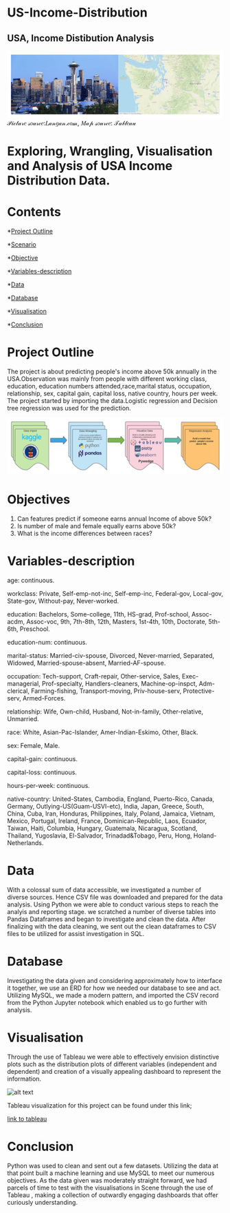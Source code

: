 # US-Income-Distribution

## USA, Income Distibution Analysis

![alt text](https://github.com/Bunmi-Haastrup/Hermione-granger/blob/main/image.png)
       𝒫𝒾𝒸𝓉𝓊𝓇𝑒 𝓈𝑜𝓊𝓇𝒸𝑒:𝐿𝒶𝓃𝑔𝒶𝓃.𝒸𝑜𝓂, 𝑀𝒶𝓅 𝓈𝑜𝓊𝓇𝒸𝑒: 𝒯𝒶𝒷𝓁𝑒𝒶𝓊
      
# Exploring, Wrangling, Visualisation and Analysis of USA Income Distribution Data.

# Contents

*[Project Outline](#project-outline)

*[Scenario](#scenario)

*[Objective](#objective)

*[Variables-description](#variables-description)

*[Data](#data)

*[Database](#database)

*[Visualisation](#visualisation)

*[Conclusion](#conclusion)

# Project Outline
The project is about predicting people's income above 50k annually in the USA.Observation was mainly from people with different working class, education, education numbers attended,race,marital status, occupation, relationship, sex, capital gain, capital loss, native country, hours per week. The project started by importing the data.Logistic regression and Decision tree regression was used for the prediction.

![alt text](https://github.com/petergeorge649/US-Income-Distribution/blob/main/png/Peter.png)

# Objectives
1. Can features predict if someone earns annual Income of above 50k?
2. Is number of male and female equally earns above 50k?
3. What is the income differences between races?


# Variables-description

age: continuous.

workclass: Private, Self-emp-not-inc, Self-emp-inc, Federal-gov, Local-gov, State-gov, Without-pay, Never-worked.

education: Bachelors, Some-college, 11th, HS-grad, Prof-school, Assoc-acdm, Assoc-voc, 9th, 7th-8th, 12th, Masters, 1st-4th, 10th, Doctorate, 5th-6th, Preschool.

education-num: continuous.

marital-status: Married-civ-spouse, Divorced, Never-married, Separated, Widowed, Married-spouse-absent, Married-AF-spouse.

occupation: Tech-support, Craft-repair, Other-service, Sales, Exec-managerial, Prof-specialty, Handlers-cleaners, Machine-op-inspct, Adm-clerical, Farming-fishing, Transport-moving, Priv-house-serv, Protective-serv, Armed-Forces.

relationship: Wife, Own-child, Husband, Not-in-family, Other-relative, Unmarried.

race: White, Asian-Pac-Islander, Amer-Indian-Eskimo, Other, Black.

sex: Female, Male.

capital-gain: continuous.

capital-loss: continuous.

hours-per-week: continuous.

native-country: United-States, Cambodia, England, Puerto-Rico, Canada, Germany, Outlying-US(Guam-USVI-etc), India, Japan, Greece, South, China, Cuba, Iran, Honduras, Philippines, Italy, Poland, Jamaica, Vietnam, Mexico, Portugal, Ireland, France, Dominican-Republic, Laos, Ecuador, Taiwan, Haiti, Columbia, Hungary, Guatemala, Nicaragua, Scotland, Thailand, Yugoslavia, El-Salvador, Trinadad&Tobago, Peru, Hong, Holand-Netherlands.

# Data
With a colossal sum of data accessible, we investigated a number of diverse sources. Hence CSV file was downloaded and prepared for the data analysis. Using Python we were able to conduct various steps to reach the analyis and reporting stage. we scratched a number of diverse tables into Pandas Dataframes and began to investigate and clean the data. After finalizing with the data cleaning, we sent out the clean dataframes to CSV files to be utilized for assist investigation in SQL.

# Database
Investigating the data given and considering approximately how to interface it together, we use an ERD for how we needed our database to see and act. Utilizing MySQL, we made a modern pattern, and imported the CSV record from the  Python Jupyter notebook  which enabled us to go further with analysis.

# Visualisation
Through the use of Tableau we were  able to effectively envision distinctive  plots such as the distribution plots of different variables (independent and dependent) and creation of a visually appealing dashboard to represent the information.

![alt text](https://public.tableau.com/profile/peter.george.ngugulu#!/vizhome/Income_16213356544040/Dashboard1)

Tableau visualization for this project can be found under this link;

[link to tableau](https://public.tableau.com/profile/peter.george.ngugulu#!/vizhome/Income_16213356544040/Dashboard1)

# Conclusion
Python was used to clean and sent out a few datasets. Utilizing the data at that point built a machine learning and use MySQL to meet our numerous objectives. As the data given was moderately straight forward, we had parcels of time to test with the visualisations in Scene through the use of Tableau , making a collection of outwardly engaging dashboards that offer curiously understanding.



